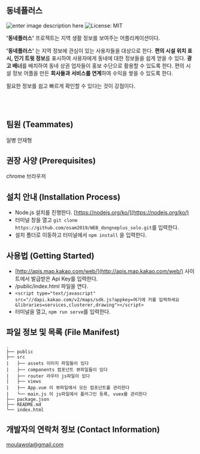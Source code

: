 
## 동네플러스
![enter image description here](https://lh3.googleusercontent.com/XVz5zp6ZlEkbmeeY7NkxfwmuDN_ns1oxiYgXB8Se-q98ugiRMdupvvQEhhr6I1weG3_s9mLrf34)
![License: MIT](https://img.shields.io/badge/License-MIT-yellow.svg)

**'동네플러스'** 프로젝트는 지역 생활 정보를 보여주는 어플리케이션이다.

**'동네플러스'** 는 지역 정보에 관심이 있는 사용자들을 대상으로 한다. 
**편의 시설 위치 표시, 인기 트윗 정보**를 표시하여 사용자에게 동네에 대한 정보들을 쉽게 얻을 수 있다.
**광고 배너**를 배치하여 동네 상권 업자들이 홍보 수단으로 활용할 수 있도록 한다. 
편의 시설 정보 어플을 만든 **회사들과 서비스를 연계**하여 수익을 쌓을 수 있도록 한다.

필요한 정보를 쉽고 빠르게 확인할 수 있다는 것이 강점이다.

<br>
<br>

## 팀원 (Teammates)
일병 안재형
<br>

## 권장 사양 (Prerequisites)
chrome  브라우저
<br>

## 설치 안내 (Installation Process)

 - Node.js 설치를 진행한다. [https://nodejs.org/ko/](https://nodejs.org/ko/)
 - 터미널 창을 열고 `git clone https://github.com/osam2019/WEB_dongneplus_solo.git`를 입력한다.
 - 설치 폴더로 이동하고 터미널에서 `npm install` 을 입력한다.

## 사용법 (Getting Started)

 - [http://apis.map.kakao.com/web/](http://apis.map.kakao.com/web/) 사이트에서 발급받은 Api Key를 입력한다.
 - /public/index.html 파일을 연다.
 - `<script type="text/javascript" src="//dapi.kakao.com/v2/maps/sdk.js?appkey=여기에 키를 입력하세요&libraries=services,clusterer,drawing"></script>`
 - 터미널을 열고, `npm run serve`를 입력한다.

## 파일 정보 및 목록 (File Manifest)
```
.
├── public
├── src
|   ├── assets 이미지 파일들이 있다
|   ├── components 컴포넌트 뷰파일들이 있다
|	├── router 라우터 js파일이 있다
|	├── views 
|	├── App.vue 이 뷰파일에서 모든 컴포넌트를 관리한다
|	└── main.js	이 js파일에서 플러그인 등록, vuex를 관리한다
├── package.json
├── README.md
└── index.html
```


## 개발자의 연락처 정보 (Contact Information)
moulawola@gmail.com
